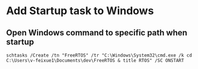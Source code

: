 # Add Startup task to Windows 

## Open Windows command to specific path when startup
    schtasks /Create /tn "FreeRTOS" /tr "C:\Windows\System32\cmd.exe /k cd C:\Users\v-feixue1\Documents\dev\FreeRTOS & title RTOS" /SC ONSTART